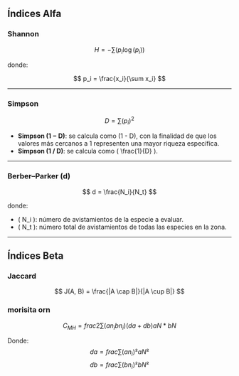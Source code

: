 ## Índices Alfa

### Shannon

$$
H = -\sum (p_i \log(p_i))
$$

donde:

$$
p_i = \frac{x_i}{\sum x_i}
$$

---

### Simpson

$$
D = \sum (p_i)^2
$$

- **Simpson (1 − D)**: se calcula como \(1 - D\), con la finalidad de que los valores más cercanos a 1 representen una mayor riqueza específica.  
- **Simpson (1 / D)**: se calcula como \( \frac{1}{D} \).

---

### Berber–Parker (d)

$$
d = \frac{N_i}{N_t}
$$

donde:  
- \( N_i \): número de avistamientos de la especie a evaluar.  
- \( N_t \): número total de avistamientos de todas las especies en la zona.

---

## Índices Beta

### Jaccard

$$
J(A, B) = \frac{|A \cap B|}{|A \cup B|}
$$

### morisita orn

$$
C_{MH} = frac{2 \sum( an_i bn_i)}{(da+db)aN*bN} 
$$

Donde: 
$$
da = frac{\sum (an_i)²}{aN²}
$$
$$
db = frac{\sum (bn_i)²}{bN²}
$$


